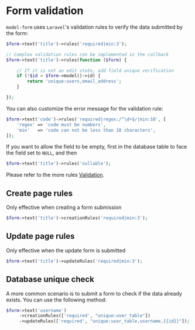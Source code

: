 # Form validation

`model-form` uses `Laravel`'s validation rules to verify the data submitted by the form:

```php
$form->text('title')->rules('required|min:3');

// Complex validation rules can be implemented in the callback
$form->text('title')->rules(function ($form) {

    // If it is not an edit state, add field unique verification
    if (!$id = $form->model()->id) {
        return 'unique:users,email_address';
    }

});

```

You can also customize the error message for the validation rule:

```php
$form->text('code')->rules('required|regex:/^\d+$/|min:10', [
    'regex' => 'code must be numbers',
    'min'   => 'code can not be less than 10 characters',
]);
```

If you want to allow the field to be empty, first in the database table to face the field set to `NULL`, and then

```php
$form->text('title')->rules('nullable');
```

Please refer to the more rules [Validation](https://laravel.com/docs/5.5/validation).

## Create page rules

Only effective when creating a form submission

```php
$form->text('title')->creationRules('required|min:3');
```

## Update page rules

Only effective when the update form is submitted

```php
$form->text('title')->updateRules('required|min:3');
```

## Database unique check

A more common scenario is to submit a form to check if the data already exists. You can use the following method:

```php
$form->text('username')
     ->creationRules(['required', "unique:user_table"])
     ->updateRules(['required', "unique:user_table,username,{{id}}"]);
```